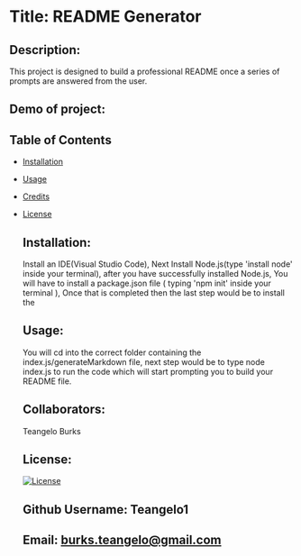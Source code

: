 
  # Title: README Generator

  ## Description:
  This project is designed to build a professional README once a series of prompts are answered from the user.

  ## Demo of project: 


  ## Table of Contents
* [Installation](#installation)
* [Usage](#usage)
* [Credits](#credits)
* [License](#license)
  
  ## Installation:
  Install an IDE(Visual Studio Code), Next Install Node.js(type 'install node' inside your terminal), after you have successfully installed Node.js, You will have to install a package.json file ( typing 'npm init' inside your terminal ), Once that is completed then the last step would be to install the 


  ## Usage:
  You will cd into the correct folder containing the index.js/generateMarkdown file, next step would be to type node index.js to run the code which will start prompting you to build your README file.


  ## Collaborators:
  Teangelo Burks

  ## License:
  [![License](https://img.shields.io/badge/License-Apache%202.0-blue.svg)](https://opensource.org/licenses/Apache-2.0)

  ## Github Username: Teangelo1

  ## Email: burks.teangelo@gmail.com
